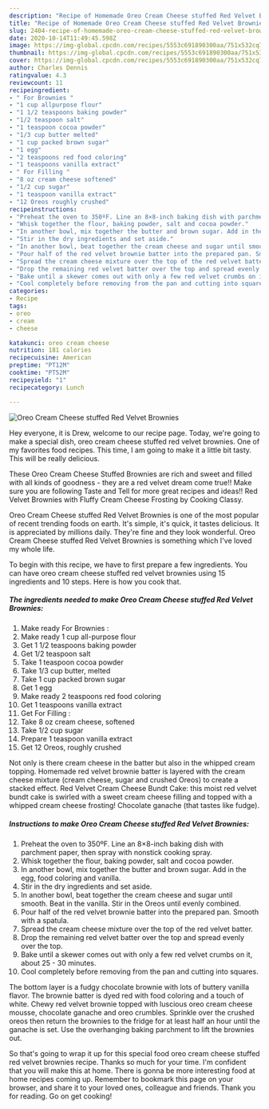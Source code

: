 ```yaml
---
description: "Recipe of Homemade Oreo Cream Cheese stuffed Red Velvet Brownies"
title: "Recipe of Homemade Oreo Cream Cheese stuffed Red Velvet Brownies"
slug: 2404-recipe-of-homemade-oreo-cream-cheese-stuffed-red-velvet-brownies
date: 2020-10-14T11:49:45.598Z
image: https://img-global.cpcdn.com/recipes/5553c691890300aa/751x532cq70/oreo-cream-cheese-stuffed-red-velvet-brownies-recipe-main-photo.jpg
thumbnail: https://img-global.cpcdn.com/recipes/5553c691890300aa/751x532cq70/oreo-cream-cheese-stuffed-red-velvet-brownies-recipe-main-photo.jpg
cover: https://img-global.cpcdn.com/recipes/5553c691890300aa/751x532cq70/oreo-cream-cheese-stuffed-red-velvet-brownies-recipe-main-photo.jpg
author: Charles Dennis
ratingvalue: 4.3
reviewcount: 11
recipeingredient:
- " For Brownies "
- "1 cup allpurpose flour"
- "1 1/2 teaspoons baking powder"
- "1/2 teaspoon salt"
- "1 teaspoon cocoa powder"
- "1/3 cup butter melted"
- "1 cup packed brown sugar"
- "1 egg"
- "2 teaspoons red food coloring"
- "1 teaspoons vanilla extract"
- " For Filling "
- "8 oz cream cheese softened"
- "1/2 cup sugar"
- "1 teaspoon vanilla extract"
- "12 Oreos roughly crushed"
recipeinstructions:
- "Preheat the oven to 350ºF. Line an 8×8-inch baking dish with parchment paper, then spray with nonstick cooking spray."
- "Whisk together the flour, baking powder, salt and cocoa powder."
- "In another bowl, mix together the butter and brown sugar. Add in the egg, food coloring and vanilla."
- "Stir in the dry ingredients and set aside."
- "In another bowl, beat together the cream cheese and sugar until smooth. Beat in the vanilla. Stir in the Oreos until evenly combined."
- "Pour half of the red velvet brownie batter into the prepared pan. Smooth with a spatula."
- "Spread the cream cheese mixture over the top of the red velvet batter."
- "Drop the remaining red velvet batter over the top and spread evenly over the top."
- "Bake until a skewer comes out with only a few red velvet crumbs on it, about 25 - 30 minutes."
- "Cool completely before removing from the pan and cutting into squares."
categories:
- Recipe
tags:
- oreo
- cream
- cheese

katakunci: oreo cream cheese 
nutrition: 181 calories
recipecuisine: American
preptime: "PT12M"
cooktime: "PT52M"
recipeyield: "1"
recipecategory: Lunch

---
```



![Oreo Cream Cheese stuffed Red Velvet Brownies](https://img-global.cpcdn.com/recipes/5553c691890300aa/751x532cq70/oreo-cream-cheese-stuffed-red-velvet-brownies-recipe-main-photo.jpg)

Hey everyone, it is Drew, welcome to our recipe page. Today, we're going to make a special dish, oreo cream cheese stuffed red velvet brownies. One of my favorites food recipes. This time, I am going to make it a little bit tasty. This will be really delicious.

These Oreo Cream Cheese Stuffed Brownies are rich and sweet and filled with all kinds of goodness - they are a red velvet dream come true!! Make sure you are following Taste and Tell for more great recipes and ideas!! Red Velvet Brownies with Fluffy Cream Cheese Frosting by Cooking Classy.

Oreo Cream Cheese stuffed Red Velvet Brownies is one of the most popular of recent trending foods on earth. It's simple, it's quick, it tastes delicious. It is appreciated by millions daily. They're fine and they look wonderful. Oreo Cream Cheese stuffed Red Velvet Brownies is something which I've loved my whole life.


To begin with this recipe, we have to first prepare a few ingredients. You can have oreo cream cheese stuffed red velvet brownies using 15 ingredients and 10 steps. Here is how you cook that.

<!--inarticleads1-->

##### The ingredients needed to make Oreo Cream Cheese stuffed Red Velvet Brownies:

1. Make ready  For Brownies :
1. Make ready 1 cup all-purpose flour
1. Get 1 1/2 teaspoons baking powder
1. Get 1/2 teaspoon salt
1. Take 1 teaspoon cocoa powder
1. Take 1/3 cup butter, melted
1. Take 1 cup packed brown sugar
1. Get 1 egg
1. Make ready 2 teaspoons red food coloring
1. Get 1 teaspoons vanilla extract
1. Get  For Filling :
1. Take 8 oz cream cheese, softened
1. Take 1/2 cup sugar
1. Prepare 1 teaspoon vanilla extract
1. Get 12 Oreos, roughly crushed


Not only is there cream cheese in the batter but also in the whipped cream topping. Homemade red velvet brownie batter is layered with the cream cheese mixture (cream cheese, sugar and crushed Oreos) to create a stacked effect. Red Velvet Cream Cheese Bundt Cake: this moist red velvet bundt cake is swirled with a sweet cream cheese filling and topped with a whipped cream cheese frosting! Chocolate ganache (that tastes like fudge). 

<!--inarticleads2-->

##### Instructions to make Oreo Cream Cheese stuffed Red Velvet Brownies:

1. Preheat the oven to 350ºF. Line an 8×8-inch baking dish with parchment paper, then spray with nonstick cooking spray.
1. Whisk together the flour, baking powder, salt and cocoa powder.
1. In another bowl, mix together the butter and brown sugar. Add in the egg, food coloring and vanilla.
1. Stir in the dry ingredients and set aside.
1. In another bowl, beat together the cream cheese and sugar until smooth. Beat in the vanilla. Stir in the Oreos until evenly combined.
1. Pour half of the red velvet brownie batter into the prepared pan. Smooth with a spatula.
1. Spread the cream cheese mixture over the top of the red velvet batter.
1. Drop the remaining red velvet batter over the top and spread evenly over the top.
1. Bake until a skewer comes out with only a few red velvet crumbs on it, about 25 - 30 minutes.
1. Cool completely before removing from the pan and cutting into squares.


The bottom layer is a fudgy chocolate brownie with lots of buttery vanilla flavor. The brownie batter is dyed red with food coloring and a touch of white. Chewy red velvet brownie topped with luscious oreo cream cheese mousse, chocolate ganache and oreo crumbles. Sprinkle over the crushed oreos then return the brownies to the fridge for at least half an hour until the ganache is set. Use the overhanging baking parchment to lift the brownies out. 

So that's going to wrap it up for this special food oreo cream cheese stuffed red velvet brownies recipe. Thanks so much for your time. I'm confident that you will make this at home. There is gonna be more interesting food at home recipes coming up. Remember to bookmark this page on your browser, and share it to your loved ones, colleague and friends. Thank you for reading. Go on get cooking!
